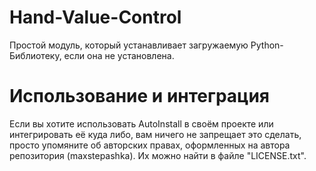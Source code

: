# Hand-Value-Control
Простой модуль, который устанавливает загружаемую Python-Библиотеку, если она не установлена.
# Использование и интеграция
Если вы хотите использовать AutoInstall в своём проекте или интегрировать её куда либо, вам ничего не запрещает это сделать, просто упомяните об авторских правах, оформленных на автора репозитория (maxstepashka). Их можно найти в файле "LICENSE.txt".